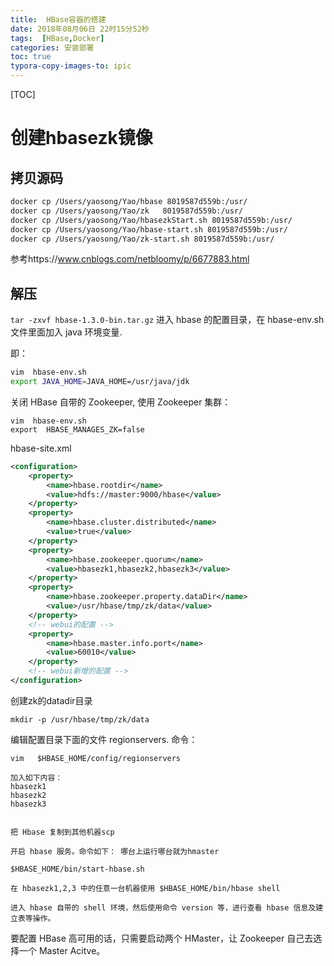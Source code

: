 ```yaml
---
title:  HBase容器的搭建
date: 2018年08月06日 22时15分52秒
tags:  [HBase,Docker]
categories: 安装部署
toc: true
typora-copy-images-to: ipic
---
```



[TOC]

# 创建hbasezk镜像
##   拷贝源码


```bash
docker cp /Users/yaosong/Yao/hbase 8019587d559b:/usr/
docker cp /Users/yaosong/Yao/zk   8019587d559b:/usr/
docker cp /Users/yaosong/Yao/hbasezkStart.sh 8019587d559b:/usr/
docker cp /Users/yaosong/Yao/hbase-start.sh 8019587d559b:/usr/
docker cp /Users/yaosong/Yao/zk-start.sh 8019587d559b:/usr/
```

参考https://www.cnblogs.com/netbloomy/p/6677883.html

## 解压

`tar -zxvf hbase-1.3.0-bin.tar.gz`
进入 hbase 的配置目录，在 hbase-env.sh 文件里面加入 java 环境变量.

 即：

```bash
vim  hbase-env.sh
export JAVA_HOME=JAVA_HOME=/usr/java/jdk
```

关闭 HBase 自带的 Zookeeper, 使用 Zookeeper 集群：

```
vim  hbase-env.sh
export  HBASE_MANAGES_ZK=false
```

hbase-site.xml

```xml
<configuration>
    <property>
        <name>hbase.rootdir</name>
        <value>hdfs://master:9000/hbase</value>
    </property>
    <property>
        <name>hbase.cluster.distributed</name>
        <value>true</value>
    </property>
    <property>
        <name>hbase.zookeeper.quorum</name>
        <value>hbasezk1,hbasezk2,hbasezk3</value>
    </property>
    <property>
        <name>hbase.zookeeper.property.dataDir</name>
        <value>/usr/hbase/tmp/zk/data</value>
    </property>
    <!-- webui的配置 -->
    <property>
        <name>hbase.master.info.port</name>
        <value>60010</value>
    </property>
    <!-- webui新增的配置 -->
</configuration>
```



创建zk的datadir目录

`mkdir -p /usr/hbase/tmp/zk/data`


编辑配置目录下面的文件 regionservers. 命令：

	vim   $HBASE_HOME/config/regionservers

	加入如下内容：
	hbasezk1
	hbasezk2
	hbasezk3


	把 Hbase 复制到其他机器scp

	开启 hbase 服务。命令如下： 哪台上运行哪台就为hmaster

 	$HBASE_HOME/bin/start-hbase.sh

	在 hbasezk1,2,3 中的任意一台机器使用 $HBASE_HOME/bin/hbase shell

	进入 hbase 自带的 shell 环境，然后使用命令 version 等，进行查看 hbase 信息及建立表等操作。
要配置 HBase 高可用的话，只需要启动两个 HMaster，让 Zookeeper 自己去选择一个 Master Acitve。
